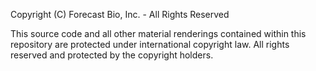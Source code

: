 Copyright (C) Forecast Bio, Inc. - All Rights Reserved

This source code and all other material renderings contained within this repository are protected under international copyright law. All rights reserved and protected by the copyright holders.
